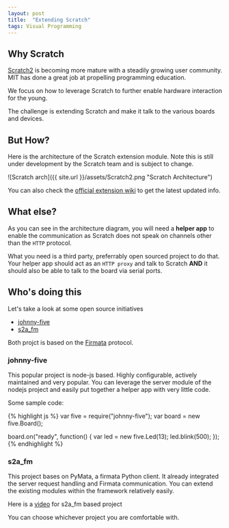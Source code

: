 ```yaml
---
layout: post
title:  "Extending Scratch"
tags: Visual Programming
---
```



## Why Scratch

[Scratch2](https://scratch.mit.edu/) is becoming more mature with a steadily growing user community. MIT has done a great job at propelling programming education. 

We focus on how to leverage Scratch to further enable hardware interaction for the young.

The challenge is extending Scratch and make it talk to the various boards and devices.

## But How?

Here is the architecture of the Scratch extension module. Note this is still under development by the Scratch team and is subject to change.

![Scratch arch]({{ site.url }}/assets/Scratch2.png "Scratch Architecture")

You can also check the [official extension wiki](http://wiki.scratch.mit.edu/wiki/Scratch_Extension) to get the latest updated info.

## What else?

As you can see in the architecture diagram, you will need a **helper app** to enable the communication as Scratch does not speak on channels other than the `HTTP` protocol.

What you need is a third party, preferrably open sourced project to do that. Your helper app should act as an `HTTP proxy` and talk to Scratch **AND** it should also be able to talk to the board via serial ports.

## Who's doing this

Let's take a look at some open source initiatives

 *  [johnny-five](http://johnny-five.io)
 *  [s2a_fm](https://github.com/MrYsLab/s2a_fm)
 
 Both projct is based on the [Firmata](http://firmata.org/) protocol.
 
### johnny-five
 
This popular project is node-js based. Highly configurable, actively maintained and very popular. You can leverage the server module of the nodejs project and easily put together a helper app with very little code.

Some sample code:

{% highlight js %}
var five = require("johnny-five");
var board = new five.Board();

board.on("ready", function() {
  var led = new five.Led(13);
  led.blink(500);
});
{% endhighlight %}


### s2a_fm
 
This project bases on PyMata, a firmata Python client. It already integrated the server request handling and Firmata communication. You can extend the existing modules within the framework relatively easily.

Here is a [video](https://www.youtube.com/watch?v=tUv_Uu_SqZk) for s2a_fm based project

You can choose whichever project you are comfortable with.

